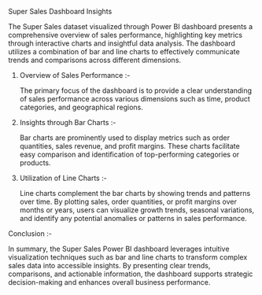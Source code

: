 Super Sales Dashboard Insights

The Super Sales dataset visualized through Power BI dashboard presents a comprehensive overview of 
sales performance, highlighting key metrics through interactive charts and insightful data analysis. 
The dashboard utilizes a combination of bar and line charts to effectively communicate trends and 
comparisons across different dimensions.

1. Overview of Sales Performance :-
   
   The primary focus of the dashboard is to provide a clear understanding of sales performance across
   various dimensions such as time, product categories, and geographical regions.

2. Insights through Bar Charts :-
   
   Bar charts are prominently used to display metrics such as order quantities, sales revenue, and profit margins.
   These charts facilitate easy comparison and identification of top-performing categories or products.

3. Utilization of Line Charts :-
 
    Line charts complement the bar charts by showing trends and patterns over time. By plotting sales,
    order quantities, or profit margins over months or years, users can visualize growth trends, seasonal
    variations, and identify any potential anomalies or patterns in sales performance.   

Conclusion :-

  In summary, the Super Sales Power BI dashboard leverages intuitive visualization techniques such as bar 
  and line charts to transform complex sales data into accessible insights. By presenting clear trends, 
  comparisons, and actionable information, the dashboard supports strategic decision-making and enhances overall business performance.  
